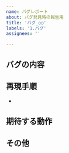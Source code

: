```yaml
---
name: バグレポート
about: バグ発見時の報告用
title: 'バグ_○○'
labels: '1.バグ'
assignees: ''

---
```


## バグの内容 

## 再現手順 
<!--可能な限り発生条件を詳細に記述してください。-->
+ 

## 期待する動作 

## その他 
